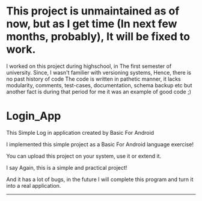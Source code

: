 # This project is unmaintained as of now, but as I get time (In next few months, probably), It will be fixed to work.

I worked on this project during highschool, in The first semester of university. Since, I wasn't familier with versioning systems, Hence, there is no past history of code
The code is written in pathetic manner, it lacks modularity, comments, test-cases, documentation, schema backup etc but another fact is during that period for me it was an example of good code ;)

# Login_App
This Simple Log in application created by Basic For Android

I implemented this simple project as a Basic For Android language exercise!

You can upload this project on your system, use it or extend it.

I say Again, this is a simple and practical project!

And it has a lot of bugs, in the future I will complete this program and turn it into a real application.

-------------------------------------------------------------------------------
